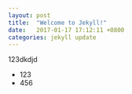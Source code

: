 ```yaml
---
layout: post
title:  "Welcome to Jekyll!"
date:   2017-01-17 17:12:11 +0800
categories: jekyll update
---
```


123dkdjd
* 123
* 456
